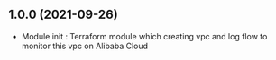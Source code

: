 ## 1.0.0 (2021-09-26)

- Module init : Terraform module which creating vpc and log flow to monitor this vpc on Alibaba Cloud
